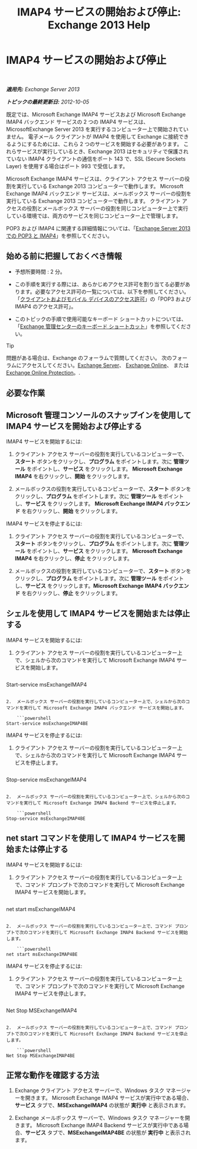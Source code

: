 ﻿---
title: 'IMAP4 サービスの開始および停止: Exchange 2013 Help'
TOCTitle: IMAP4 サービスの開始および停止
ms:assetid: a52db4bd-69a6-47b2-acf3-d9d8571c7a87
ms:mtpsurl: https://technet.microsoft.com/ja-jp/library/Bb124022(v=EXCHG.150)
ms:contentKeyID: 49896396
ms.date: 04/24/2018
mtps_version: v=EXCHG.150
ms.translationtype: HT
---

# IMAP4 サービスの開始および停止

 

_**適用先:** Exchange Server 2013_

_**トピックの最終更新日:** 2012-10-05_

既定では、Microsoft Exchange IMAP4 サービスおよび Microsoft Exchange IMAP4 バックエンド サービスの 2 つの IMAP4 サービスは、MicrosoftExchange Server 2013 を実行するコンピューター上で開始されていません。 電子メール クライアントが IMAP4 を使用して Exchange に接続できるようにするためには、これら 2 つのサービスを開始する必要があります。 これらサービスが実行しているとき、Exchange 2013 はセキュリティで保護されていない IMAP4 クライアントの通信をポート 143 で、SSL (Secure Sockets Layer) を使用する場合はポート 993 で受信します。

Microsoft Exchange IMAP4 サービスは、クライアント アクセス サーバーの役割を実行している Exchange 2013 コンピューターで動作します。 Microsoft Exchange IMAP4 バックエンド サービスは、メールボックス サーバーの役割を実行している Exchange 2013 コンピューターで動作します。 クライアント アクセスの役割とメールボックス サーバーの役割を同じコンピューター上で実行している環境では、両方のサービスを同じコンピューター上で管理します。

POP3 および IMAP4 に関連する詳細情報については、「[Exchange Server 2013 での POP3 と IMAP4](pop3-and-imap4-in-exchange-server-2013-exchange-2013-help.md)」を参照してください。

## 始める前に把握しておくべき情報

  - 予想所要時間 : 2 分。

  - この手順を実行する際には、あらかじめアクセス許可を割り当てる必要があります。必要なアクセス許可の一覧については、以下を参照してください。「[クライアントおよびモバイル デバイスのアクセス許可](clients-and-mobile-devices-permissions-exchange-2013-help.md)」の「POP3 および IMAP4 のアクセス許可」。

  - このトピックの手順で使用可能なキーボード ショートカットについては、「[Exchange 管理センターのキーボード ショートカット](keyboard-shortcuts-in-the-exchange-admin-center-exchange-online-protection-help.md)」を参照してください。


> [!TIP]
> 問題がある場合は、Exchange のフォーラムで質問してください。 次のフォーラムにアクセスしてください。<A href="https://go.microsoft.com/fwlink/p/?linkid=60612">Exchange Server</A>、 <A href="https://go.microsoft.com/fwlink/p/?linkid=267542">Exchange Online</A>、 または <A href="https://go.microsoft.com/fwlink/p/?linkid=285351">Exchange Online Protection</A>。.



## 必要な作業

## Microsoft 管理コンソールのスナップインを使用して IMAP4 サービスを開始および停止する

IMAP4 サービスを開始するには:

1.  クライアント アクセス サーバーの役割を実行しているコンピューターで、<strong>スタート</strong> ボタンをクリックし、<strong>プログラム</strong> をポイントします。次に <strong>管理ツール</strong> をポイントし、<strong>サービス</strong> をクリックします。 <strong>Microsoft Exchange IMAP4</strong> を右クリックし、<strong>開始</strong> をクリックします。

2.  メールボックスの役割を実行しているコンピューターで、<strong>スタート</strong> ボタンをクリックし、<strong>プログラム</strong> をポイントします。次に <strong>管理ツール</strong> をポイントし、<strong>サービス</strong> をクリックします。 <strong>Microsoft Exchange IMAP4 バックエンド</strong> を右クリックし、<strong>開始</strong> をクリックします。

IMAP4 サービスを停止するには:

1.  クライアント アクセス サーバーの役割を実行しているコンピューターで、<strong>スタート</strong> ボタンをクリックし、<strong>プログラム</strong> をポイントします。次に <strong>管理ツール</strong> をポイントし、<strong>サービス</strong> をクリックします。 <strong>Microsoft Exchange IMAP4</strong> を右クリックし、<strong>停止</strong> をクリックします。

2.  メールボックスの役割を実行しているコンピューターで、<strong>スタート</strong> ボタンをクリックし、<strong>プログラム</strong> をポイントします。次に <strong>管理ツール</strong> をポイントし、<strong>サービス</strong> をクリックします。<strong>Microsoft Exchange IMAP4 バックエンド</strong> を右クリックし、<strong>停止</strong> をクリックします。

## シェルを使用して IMAP4 サービスを開始または停止する

IMAP4 サービスを開始するには:

1.  クライアント アクセス サーバーの役割を実行しているコンピューター上で、シェルから次のコマンドを実行して Microsoft Exchange IMAP4 サービスを開始します。
    
    ```powershell
Start-service msExchangeIMAP4
```

2.  メールボックス サーバーの役割を実行しているコンピューター上で、シェルから次のコマンドを実行して Microsoft Exchange IMAP4 バックエンド サービスを開始します。
    
    ```powershell
Start-service msExchangeIMAP4BE
```

IMAP4 サービスを停止するには:

1.  クライアント アクセス サーバーの役割を実行しているコンピューター上で、シェルから次のコマンドを実行して Microsoft Exchange IMAP4 サービスを停止します。
    
    ```powershell
Stop-service msExchangeIMAP4
```

2.  メールボックス サーバーの役割を実行しているコンピューター上で、シェルから次のコマンドを実行して Microsoft Exchange IMAP4 Backend サービスを停止します。
    
    ```powershell
Stop-service msExchangeIMAP4BE
```

## net start コマンドを使用して IMAP4 サービスを開始または停止する

IMAP4 サービスを開始するには:

1.  クライアント アクセス サーバーの役割を実行しているコンピューター上で、コマンド プロンプトで次のコマンドを実行して Microsoft Exchange IMAP4 サービスを開始します。
    
    ```powershell
net start msExchangeIMAP4
```

2.  メールボックス サーバーの役割を実行しているコンピューター上で、コマンド プロンプトで次のコマンドを実行して Microsoft Exchange IMAP4 Backend サービスを開始します。
    
    ```powershell
net start msExchangeIMAP4BE
```

IMAP4 サービスを停止するには:

1.  クライアント アクセス サーバーの役割を実行しているコンピューター上で、コマンド プロンプトで次のコマンドを実行して Microsoft Exchange IMAP4 サービスを停止します。
    
    ```powershell
Net Stop MSExchangeIMAP4
```

2.  メールボックス サーバーの役割を実行しているコンピューター上で、コマンド プロンプトで次のコマンドを実行して Microsoft Exchange IMAP4 Backend サービスを停止します。
    
    ```powershell
Net Stop MSExchangeIMAP4BE
```

## 正常な動作を確認する方法

1.  Exchange クライアント アクセス サーバーで、Windows タスク マネージャーを開きます。 Microsoft Exchange IMAP4 サービスが実行中である場合、<strong>サービス</strong> タブで、<strong>MSExchangeIMAP4</strong> の状態が <strong>実行中</strong> と表示されます。

2.  Exchange メールボックス サーバーで、Windows タスク マネージャーを開きます。 Microsoft Exchange IMAP4 Backend サービスが実行中である場合、<strong>サービス</strong> タブで、<strong>MSExchangeIMAP4BE</strong> の状態が <strong>実行中</strong> と表示されます。

